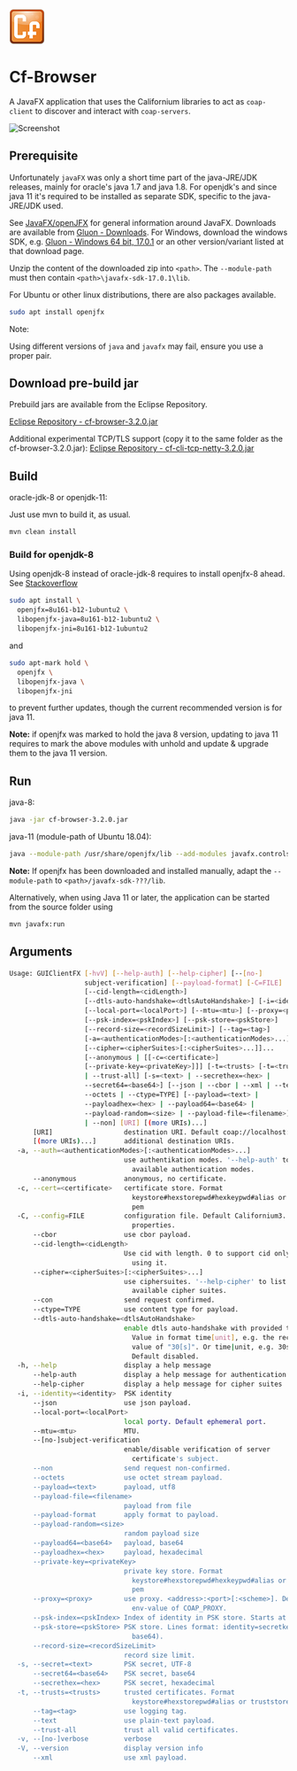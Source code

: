 ![Californium logo](../cf_64.png)

# Cf-Browser

A JavaFX application that uses the Californium libraries to act as `coap-client` to discover and interact with `coap-servers`.

![Screenshot](Screenshot.png)

## Prerequisite

Unfortunately `javaFX` was only a short time part of the java-JRE/JDK releases, mainly for oracle's java 1.7 and java 1.8. For openjdk's and since java 11 it's required to be installed as separate SDK, specific to the java-JRE/JDK used.

See [JavaFX/openJFX](https://openjfx.io/openjfx-docs/) for general information around JavaFX.
Downloads are available from [Gluon - Downloads](https://gluonhq.com/products/javafx/).
For Windows, download the windows SDK, e.g. [Gluon - Windows 64 bit, 17.0.1](https://download2.gluonhq.com/openjfx/17.0.1/openjfx-17.0.1_windows-x64_bin-sdk.zip) or an other version/variant listed at that download page.

Unzip the content of the downloaded zip into `<path>`. The `--module-path` must then contain `<path>\javafx-sdk-17.0.1\lib`.

For Ubuntu or other linux distributions, there are also packages available.

```sh
sudo apt install openjfx
```

Note: 

Using different versions of `java` and `javafx` may fail, ensure you use a proper pair.

## Download pre-build jar

Prebuild jars are available from the Eclipse Repository.

[Eclipse Repository - cf-browser-3.2.0.jar](https://repo.eclipse.org/content/repositories/californium-releases/org/eclipse/californium/cf-browser/3.2.0/cf-browser-3.2.0.jar)

Additional experimental TCP/TLS support (copy it to the same folder as the cf-browser-3.2.0.jar): 
[Eclipse Repository - cf-cli-tcp-netty-3.2.0.jar](https://repo.eclipse.org/content/repositories/californium-releases/org/eclipse/californium/cf-cli-tcp-netty/3.2.0/cf-cli-tcp-netty-3.2.0.jar)

## Build

oracle-jdk-8 or openjdk-11:

Just use mvn to build it, as usual.

```sh
mvn clean install
```

### Build for openjdk-8

Using openjdk-8 instead of oracle-jdk-8 requires to install openjfx-8 ahead. See [Stackoverflow](https://askubuntu.com/questions/1137891/how-to-install-run-java-8-and-javafx-on-ubuntu-18-04)

```sh
sudo apt install \
  openjfx=8u161-b12-1ubuntu2 \
  libopenjfx-java=8u161-b12-1ubuntu2 \
  libopenjfx-jni=8u161-b12-1ubuntu2
```

and 

```sh
sudo apt-mark hold \
  openjfx \
  libopenjfx-java \
  libopenjfx-jni
```

to prevent further updates, though the current recommended version is for java 11.

**Note:** if openjfx was marked to hold the java 8 version, updating to java 11 requires to mark the above modules with unhold and update & upgrade them to the java 11 version.

## Run

java-8:

```sh
java -jar cf-browser-3.2.0.jar
```

java-11 (module-path of Ubuntu 18.04):

```sh
java --module-path /usr/share/openjfx/lib --add-modules javafx.controls,javafx.fxml -jar cf-browser-3.2.0.jar
```

**Note:** If openjfx has been downloaded and installed manually, adapt the `--module-path` to
`<path>/javafx-sdk-???/lib`.

Alternatively, when using Java 11 or later, the application can be started from the
source folder using

```sh
mvn javafx:run
```

## Arguments

```sh
Usage: GUIClientFX [-hvV] [--help-auth] [--help-cipher] [--[no-]
                   subject-verification] [--payload-format] [-C=FILE]
                   [--cid-length=<cidLength>]
                   [--dtls-auto-handshake=<dtlsAutoHandshake>] [-i=<identity>]
                   [--local-port=<localPort>] [--mtu=<mtu>] [--proxy=<proxy>]
                   [--psk-index=<pskIndex>] [--psk-store=<pskStore>]
                   [--record-size=<recordSizeLimit>] [--tag=<tag>]
                   [-a=<authenticationModes>[:<authenticationModes>...]]...
                   [--cipher=<cipherSuites>[:<cipherSuites>...]]...
                   [--anonymous | [[-c=<certificate>]
                   [--private-key=<privateKey>]]] [-t=<trusts> [-t=<trusts>]...
                   | --trust-all] [-s=<text> | --secrethex=<hex> |
                   --secret64=<base64>] [--json | --cbor | --xml | --text |
                   --octets | --ctype=TYPE] [--payload=<text> |
                   --payloadhex=<hex> | --payload64=<base64> |
                   --payload-random=<size> | --payload-file=<filename>] [--con
                   | --non] [URI] [(more URIs)...]
      [URI]                  destination URI. Default coap://localhost:5683
      [(more URIs)...]       additional destination URIs.
  -a, --auth=<authenticationModes>[:<authenticationModes>...]
                             use authentikation modes. '--help-auth' to list
                               available authentication modes.
      --anonymous            anonymous, no certificate.
  -c, --cert=<certificate>   certificate store. Format
                               keystore#hexstorepwd#hexkeypwd#alias or keystore.
                               pem
  -C, --config=FILE          configuration file. Default Californium3.
                               properties.
      --cbor                 use cbor payload.
      --cid-length=<cidLength>
                             Use cid with length. 0 to support cid only without
                               using it.
      --cipher=<cipherSuites>[:<cipherSuites>...]
                             use ciphersuites. '--help-cipher' to list
                               available cipher suites.
      --con                  send request confirmed.
      --ctype=TYPE           use content type for payload.
      --dtls-auto-handshake=<dtlsAutoHandshake>
                             enable dtls auto-handshake with provided timeout.
                               Value in format time[unit], e.g. the recommended
                               value of "30[s]". Or time|unit, e.g. 30s.
                               Default disabled.
  -h, --help                 display a help message
      --help-auth            display a help message for authentication modes
      --help-cipher          display a help message for cipher suites
  -i, --identity=<identity>  PSK identity
      --json                 use json payload.
      --local-port=<localPort>
                             local porty. Default ephemeral port.
      --mtu=<mtu>            MTU.
      --[no-]subject-verification
                             enable/disable verification of server
                               certificate's subject.
      --non                  send request non-confirmed.
      --octets               use octet stream payload.
      --payload=<text>       payload, utf8
      --payload-file=<filename>
                             payload from file
      --payload-format       apply format to payload.
      --payload-random=<size>
                             random payload size
      --payload64=<base64>   payload, base64
      --payloadhex=<hex>     payload, hexadecimal
      --private-key=<privateKey>
                             private key store. Format
                               keystore#hexstorepwd#hexkeypwd#alias or keystore.
                               pem
      --proxy=<proxy>        use proxy. <address>:<port>[:<scheme>]. Default
                               env-value of COAP_PROXY.
      --psk-index=<pskIndex> Index of identity in PSK store. Starts at 0.
      --psk-store=<pskStore> PSK store. Lines format: identity=secretkey (in
                               base64).
      --record-size=<recordSizeLimit>
                             record size limit.
  -s, --secret=<text>        PSK secret, UTF-8
      --secret64=<base64>    PSK secret, base64
      --secrethex=<hex>      PSK secret, hexadecimal
  -t, --trusts=<trusts>      trusted certificates. Format
                               keystore#hexstorepwd#alias or truststore.pem
      --tag=<tag>            use logging tag.
      --text                 use plain-text payload.
      --trust-all            trust all valid certificates.
  -v, --[no-]verbose         verbose
  -V, --version              display version info
      --xml                  use xml payload.
```
